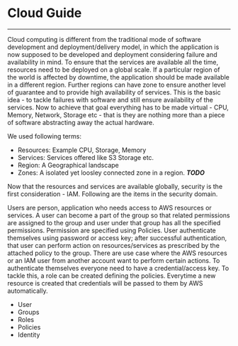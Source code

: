 # Cloud Guide
---
Cloud computing is different from the traditional mode of software development and deployment/delivery model, in which the application is now supposed to be developed and deployment considering failure and availability in mind. To ensure that the services are available all the time, resources need to be deployed on a global scale. If a particular region of the world is affected by downtime, the application should be made available in a different region. Further regions can have zone to ensure another level of guarantee and to provide high availability of services. This is the basic idea - to tackle failures with software and still ensure availability of the services. Now to achieve that goal everything has to be made virtual - CPU, Memory, Network, Storage etc - that is they are nothing more than a piece of software abstracting away the actual hardware.

We used following terms:
* Resources: Example CPU, Storage, Memory
* Services: Services offered like S3 Storage etc.
* Region: A Geographical landscape
* Zones: A isolated yet loosley connected zone in a region. _**TODO**_

Now that the resources and services are available globally, security is the first consideration - IAM. Following are the items in the security domain.

Users are person, application who needs access to AWS resources or services. A user can become a part of the group so that related permissions are assigned to the group and user under that group has all the specified permissions. Permission are specified using Policies. User authenticate themselves using password or access key; after successful authentication, that user can perform action on resources/services as prescribed by the attached policy to the group. There are use case where the AWS resources or an IAM user from another account want to perform certain actions. To authenticate themselves everyone need to have a credential/access key. To tackle this, a role can be created defining the policies. Everytime a new resource is created that credentials will be passed to them by AWS automatically.

* User
* Groups
* Roles
* Policies
* Identity
